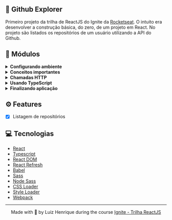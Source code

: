 ## 🔎 Github Explorer
Primeiro projeto da trilha de ReactJS do Ignite da [Rocketseat](https://github.com/Rocketseat). O intuito era desenvolver a construção básica, do zero, de um projeto em React. No projeto são listados os repositórios de um usuário utilizando a API do Github.

## 📁 Módulos
<details close>
<summary><strong>Configurando ambiente</strong></summary>
 <ul>
   <li>Introdução ao módulo</li>
   <li>Criando estrutura do projeto</li>
   <li>Configurando Webpack</li>
   <li>Estrutura do ReactJS</li>
   <li>Servindo HTML estático</li>
   <li>Webpack Dev Server</li>
   <li>Utilizando source maps</li>
   <li>Ambiente dev e produção</li>
   <li>Importante arquivos CSS</li>
   <li>Utilizando SASS</li>
  </ul>
</details>  

<details close>
<summary><strong>Conceitos importantes</strong></summary>
 <ul>
   <li>Primeiro componente React</li>
   <li>Propriedades no React</li>
   <li>Estado do componente</li>
   <li>A imutabilidade no React</li>
   <li>Fast Refresh no Webpack</li>
  </ul>
</details>  

<details close>
<summary><strong>Chamadas HTTP</strong></summary>
 <ul>
   <li>Estilização da listagem</li>
   <li>Utilizando o useEffect</li>
   <li>Listando repositórios</li>
  </ul>
</details>  

<details close>
<summary><strong>Usando TypeScript</strong></summary>
 <ul>
   <li>Fundamentos do TypeScript</li>
   <li>TypeScript no ReactJS</li>
   <li>Componentes com TypeScript</li>
  </ul>
</details>  

<details close>
<summary><strong>Finalizando aplicação</strong></summary>
 <ul>
   <li>Utilizando React DevTools</li>
   <li>Finalização do módulo</li>
  </ul>
</details>  


## ⚙ Features
- [x] Listagem de repositórios

## 💻 Tecnologias
- [React](https://reactjs.org/)
- [Typescript](https://www.typescriptlang.org/)
- [React DOM](https://pt-br.reactjs.org/docs/react-dom.html)
- [React Refresh](https://www.npmjs.com/package/react-refresh)
- [Babel](https://babeljs.io/)
- [Sass](https://sass-lang.com/)
- [Node Sass](https://github.com/sass/node-sass)
- [CSS Loader](https://webpack.js.org/loaders/css-loader/)
- [Style Loader](https://webpack.js.org/loaders/style-loader/)
- [Webpack](https://webpack.js.org/)

---

<p align="center">Made with 💜 by Luiz Henrique during the course 
  <a href="https://rocketseat.com.br/ignite/" target="_blank">Ignite - Trilha ReactJS</a>
</p>

